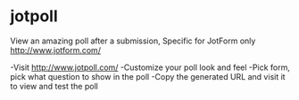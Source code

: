 jotpoll
=======

View an amazing poll after a submission, Specific for JotForm only
http://www.jotform.com/

-Visit http://www.jotpoll.com/
-Customize your poll look and feel
-Pick form, pick what question to show in the poll
-Copy the generated URL and visit it to view and test the poll
